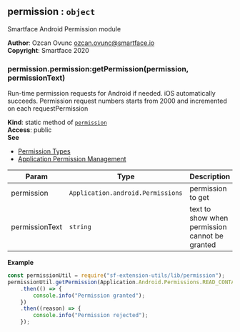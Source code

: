 <a name="module_permission"></a>

## permission : <code>object</code>
Smartface Android Permission module

**Author**: Ozcan Ovunc <ozcan.ovunc@smartface.io>  
**Copyright**: Smartface 2020  
<a name="module_permission.permission_getPermission"></a>

### permission.permission:getPermission(permission, permissionText)
Run-time permission requests for Android if needed. iOS automatically succeeds.
Permission request numbers starts from 2000 and incremented on each requestPermission

**Kind**: static method of [<code>permission</code>](#module_permission)  
**Access**: public  
**See**

- [Permission Types](http://ref.smartface.io/#!/api/Application.android.Permissions)
- [Application Permission Management](https://developer.smartface.io/docs/application-permission-management)


| Param | Type | Description |
| --- | --- | --- |
| permission | <code>Application.android.Permissions</code> | permission to get |
| permissionText | <code>string</code> | text to show when permission cannot be granted |

**Example**  
```js
const permissionUtil = require("sf-extension-utils/lib/permission");
permissionUtil.getPermission(Application.Android.Permissions.READ_CONTACTS, "Permission is required")
    .then(() => {
        console.info("Permission granted");
    })
    .then((reason) => {
        console.info("Permission rejected");
    });
```
